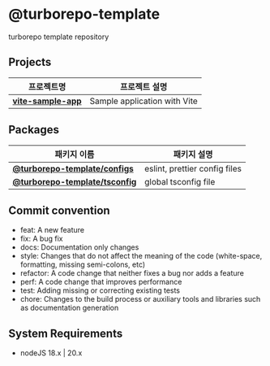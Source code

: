 # @turborepo-template

turborepo template repository

## Projects

| 프로젝트명                                              | 프로젝트 설명                |
| ------------------------------------------------------- | ---------------------------- |
| [**vite-sample-app**](./apps/vite-sample-app/README.md) | Sample application with Vite |

## Packages

| 패키지 이름                                                       | 패키지 설명                   |
| ----------------------------------------------------------------- | ----------------------------- |
| [**@turborepo-template/configs**](./packages/configs/README.md)   | eslint, prettier config files |
| [**@turborepo-template/tsconfig**](./packages/tsconfig/README.md) | global tsconfig file          |

## Commit convention

- feat: A new feature
- fix: A bug fix
- docs: Documentation only changes
- style: Changes that do not affect the meaning of the code (white-space, formatting, missing semi-colons, etc)
- refactor: A code change that neither fixes a bug nor adds a feature
- perf: A code change that improves performance
- test: Adding missing or correcting existing tests
- chore: Changes to the build process or auxiliary tools and libraries such as documentation generation

## System Requirements

- nodeJS 18.x | 20.x
